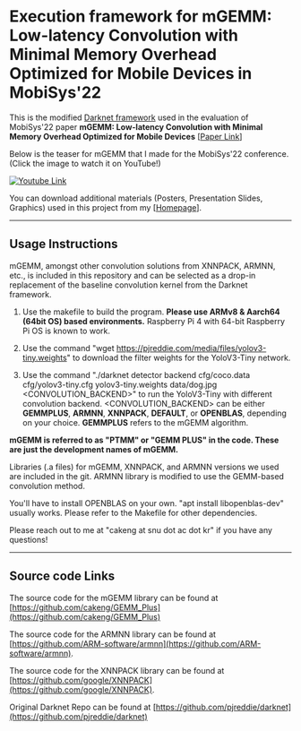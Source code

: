 # Execution framework for mGEMM: Low-latency Convolution with Minimal Memory Overhead Optimized for Mobile Devices in MobiSys'22

This is the modified [Darknet framework](https://github.com/pjreddie/darknet) used in the evaluation of MobiSys'22 paper **mGEMM: Low-latency Convolution with Minimal Memory Overhead Optimized for Mobile Devices** [[Paper Link](https://dl.acm.org/doi/10.1145/3498361.3538940)]

Below is the teaser for mGEMM that I made for the MobiSys'22 conference. (Click the image to watch it on YouTube!)

[![Youtube Link](http://img.youtube.com/vi/iKwQjuxQYhw/0.jpg)](https://youtu.be/iKwQjuxQYhw)

You can download additional materials (Posters, Presentation Slides, Graphics) used in this project from my [[Homepage](https://www.cakeng.info/home)].

---

## Usage Instructions

mGEMM, amongst other convolution solutions from XNNPACK, ARMNN, etc., is included in this repository and can be selected as a drop-in replacement of the baseline convolution kernel from the Darknet framework.

1. Use the makefile to build the program. **Please use ARMv8 & Aarch64 (64bit OS) based environments.** Raspberry Pi 4 with 64-bit Raspberry Pi OS is known to work.

2. Use the command "wget https://pjreddie.com/media/files/yolov3-tiny.weights" to download the filter weights for the YoloV3-Tiny network.

3. Use the command "./darknet detector backend cfg/coco.data cfg/yolov3-tiny.cfg yolov3-tiny.weights data/dog.jpg <CONVOLUTION_BACKEND>" to run the YoloV3-Tiny with different convolution backend.
<CONVOLUTION_BACKEND> can be either **GEMMPLUS**, **ARMNN**, **XNNPACK**, **DEFAULT**, or **OPENBLAS**, depending on your choice. **GEMMPLUS** refers to the mGEMM algorithm.

**mGEMM is referred to as "PTMM" or "GEMM PLUS" in the code. These are just the development names of mGEMM.**

Libraries (.a files) for mGEMM, XNNPACK, and ARMNN versions we used are included in the git. ARMNN library is modified to use the GEMM-based convolution method. 

You'll have to install OPENBLAS on your own. "apt install libopenblas-dev" usually works. Please refer to the Makefile for other dependencies.

Please reach out to me at "cakeng at snu dot ac dot kr" if you have any questions!

---

## Source code Links

The source code for the mGEMM library can be found at [https://github.com/cakeng/GEMM_Plus](https://github.com/cakeng/GEMM_Plus)

The source code for the ARMNN library can be found at [https://github.com/ARM-software/armnn](https://github.com/ARM-software/armnn).

The source code for the XNNPACK library can be found at [https://github.com/google/XNNPACK](https://github.com/google/XNNPACK).

Original Darknet Repo can be found at [https://github.com/pjreddie/darknet](https://github.com/pjreddie/darknet)

